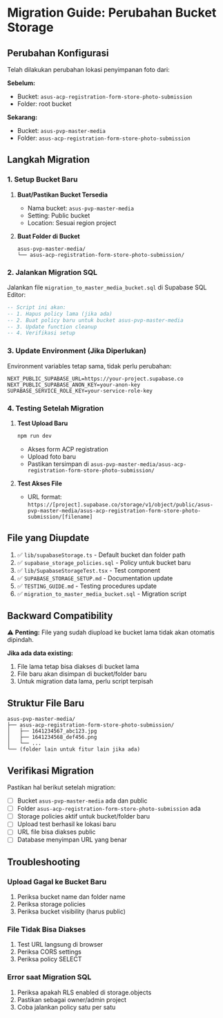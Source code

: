 # Migration Guide: Perubahan Bucket Storage

## Perubahan Konfigurasi

Telah dilakukan perubahan lokasi penyimpanan foto dari:

**Sebelum:**
- Bucket: `asus-acp-registration-form-store-photo-submission`
- Folder: root bucket

**Sekarang:**
- Bucket: `asus-pvp-master-media`
- Folder: `asus-acp-registration-form-store-photo-submission`

## Langkah Migration

### 1. Setup Bucket Baru

1. **Buat/Pastikan Bucket Tersedia**
   - Nama bucket: `asus-pvp-master-media`
   - Setting: Public bucket
   - Location: Sesuai region project

2. **Buat Folder di Bucket**
   ```
   asus-pvp-master-media/
   └── asus-acp-registration-form-store-photo-submission/
   ```

### 2. Jalankan Migration SQL

Jalankan file `migration_to_master_media_bucket.sql` di Supabase SQL Editor:

```sql
-- Script ini akan:
-- 1. Hapus policy lama (jika ada)
-- 2. Buat policy baru untuk bucket asus-pvp-master-media
-- 3. Update function cleanup
-- 4. Verifikasi setup
```

### 3. Update Environment (Jika Diperlukan)

Environment variables tetap sama, tidak perlu perubahan:
```env
NEXT_PUBLIC_SUPABASE_URL=https://your-project.supabase.co
NEXT_PUBLIC_SUPABASE_ANON_KEY=your-anon-key
SUPABASE_SERVICE_ROLE_KEY=your-service-role-key
```

### 4. Testing Setelah Migration

1. **Test Upload Baru**
   ```bash
   npm run dev
   ```
   - Akses form ACP registration
   - Upload foto baru
   - Pastikan tersimpan di `asus-pvp-master-media/asus-acp-registration-form-store-photo-submission/`

2. **Test Akses File**
   - URL format: `https://[project].supabase.co/storage/v1/object/public/asus-pvp-master-media/asus-acp-registration-form-store-photo-submission/[filename]`

## File yang Diupdate

1. ✅ `lib/supabaseStorage.ts` - Default bucket dan folder path
2. ✅ `supabase_storage_policies.sql` - Policy untuk bucket baru
3. ✅ `lib/SupabaseStorageTest.tsx` - Test component
4. ✅ `SUPABASE_STORAGE_SETUP.md` - Documentation update
5. ✅ `TESTING_GUIDE.md` - Testing procedures update
6. ✅ `migration_to_master_media_bucket.sql` - Migration script

## Backward Compatibility

⚠️ **Penting:** File yang sudah diupload ke bucket lama tidak akan otomatis dipindah. 

**Jika ada data existing:**
1. File lama tetap bisa diakses di bucket lama
2. File baru akan disimpan di bucket/folder baru
3. Untuk migration data lama, perlu script terpisah

## Struktur File Baru

```
asus-pvp-master-media/
├── asus-acp-registration-form-store-photo-submission/
│   ├── 1641234567_abc123.jpg
│   ├── 1641234568_def456.png
│   └── ...
└── (folder lain untuk fitur lain jika ada)
```

## Verifikasi Migration

Pastikan hal berikut setelah migration:

- [ ] Bucket `asus-pvp-master-media` ada dan public
- [ ] Folder `asus-acp-registration-form-store-photo-submission` ada
- [ ] Storage policies aktif untuk bucket/folder baru
- [ ] Upload test berhasil ke lokasi baru
- [ ] URL file bisa diakses public
- [ ] Database menyimpan URL yang benar

## Troubleshooting

### Upload Gagal ke Bucket Baru
1. Periksa bucket name dan folder name
2. Periksa storage policies
3. Periksa bucket visibility (harus public)

### File Tidak Bisa Diakses
1. Test URL langsung di browser
2. Periksa CORS settings
3. Periksa policy SELECT

### Error saat Migration SQL
1. Periksa apakah RLS enabled di storage.objects
2. Pastikan sebagai owner/admin project
3. Coba jalankan policy satu per satu
